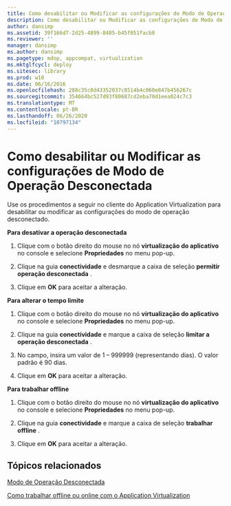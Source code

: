 ```yaml
---
title: Como desabilitar ou Modificar as configurações de Modo de Operação Desconectada
description: Como desabilitar ou Modificar as configurações de Modo de Operação Desconectada
author: dansimp
ms.assetid: 39f166d7-2d25-4899-8405-b45f051facb8
ms.reviewer: ''
manager: dansimp
ms.author: dansimp
ms.pagetype: mdop, appcompat, virtualization
ms.mktglfcycl: deploy
ms.sitesec: library
ms.prod: w10
ms.date: 06/16/2016
ms.openlocfilehash: 288c35c8d43352037c8514b4c060e847b456267c
ms.sourcegitcommit: 354664bc527d93f80687cd2eba70d1eea024c7c3
ms.translationtype: MT
ms.contentlocale: pt-BR
ms.lasthandoff: 06/26/2020
ms.locfileid: "10797134"
---
```

# Como desabilitar ou Modificar as configurações de Modo de Operação Desconectada


Use os procedimentos a seguir no cliente do Application Virtualization para desabilitar ou modificar as configurações do modo de operação desconectado.

**Para desativar a operação desconectada**

1.  Clique com o botão direito do mouse no nó **virtualização do aplicativo** no console e selecione **Propriedades** no menu pop-up.

2.  Clique na guia **conectividade** e desmarque a caixa de seleção **permitir operação desconectada** .

3.  Clique em **OK** para aceitar a alteração.

**Para alterar o tempo limite**

1.  Clique com o botão direito do mouse no nó **virtualização do aplicativo** no console e selecione **Propriedades** no menu pop-up.

2.  Clique na guia **conectividade** e marque a caixa de seleção **limitar a operação desconectada** .

3.  No campo, insira um valor de 1 – 999999 (representando dias). O valor padrão é 90 dias.

4.  Clique em **OK** para aceitar a alteração.

**Para trabalhar offline**

1.  Clique com o botão direito do mouse no nó **virtualização do aplicativo** no console e selecione **Propriedades** no menu pop-up.

2.  Clique na guia **conectividade** e marque a caixa de seleção **trabalhar offline** .

3.  Clique em **OK** para aceitar a alteração.

## Tópicos relacionados


[Modo de Operação Desconectada](disconnected-operation-mode.md)

[Como trabalhar offline ou online com o Application Virtualization](how-to-work-offline-or-online-with-application-virtualization.md)

 

 





